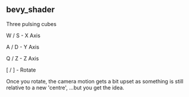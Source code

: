 ## bevy_shader

Three pulsing cubes

W / S - X Axis

A / D - Y Axis

Q / Z - Z Axis

[ / ] - Rotate

Once you rotate, the camera motion gets a bit upset as something is still relative
to a new 'centre', ...but you get the idea.